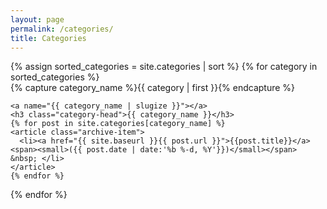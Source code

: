 ```yaml
---
layout: page
permalink: /categories/
title: Categories
---
```



<div id="archives">
{% assign sorted_categories = site.categories | sort %}
{% for category in sorted_categories %}
  <div class="archive-group">
    {% capture category_name %}{{ category | first }}{% endcapture %}
    <div id="#{{ category_name | slugize }}"></div>
    <p></p>

    <a name="{{ category_name | slugize }}"></a>
    <h3 class="category-head">{{ category_name }}</h3>
    {% for post in site.categories[category_name] %}
    <article class="archive-item">
      <li><a href="{{ site.baseurl }}{{ post.url }}">{{post.title}}</a> <span><small>({{ post.date | date:'%b %-d, %Y'}})</small></span> &nbsp; </li>
    </article>
    {% endfor %}
  </div>
{% endfor %}
</div>
